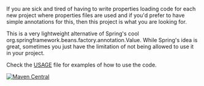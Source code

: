 
If you are sick and tired of having to write properties loading code for each
new project where properties files are used and if you'd prefer to have simple
annotations for this, then this project is what you are looking for.

This is a very lightweight alternative of Spring's cool org.springframework.beans.factory.annotation.Value.
While Spring's idea is great, sometimes you just have the limitation of not being
allowed to use it in your project.

Check the [USAGE](https://github.com/carlspring/properties-injector/blob/master/USAGE) file for examples of how to use the code.

[![Maven Central](https://maven-badges.herokuapp.com/maven-central/org.carlspring/properties-injector/badge.svg)](https://maven-badges.herokuapp.com/maven-central/org.carlspring/properties-injector)
